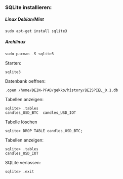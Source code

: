 ### SQLite installieren:

##### Linux Debian/Mint
```
sudo apt-get install sqlite3
```
##### Archlinux
```
sudo pacman -S sqlite3
```

Starten:
```
sqlite3 
```
Datenbank oeffnen:
```
.open /home/DEIN-PFAD/gekko/history/BEISPIEL_0.1.db
```

Tabellen anzeigen:
```
sqlite> .tables
candles_USD_BTC  candles_USD_IOT
```

Tabelle löschen
```
sqlite> DROP TABLE candles_USD_BTC;
```

Tabellen anzeigen:
```
sqlite> .tables
candles_USD_IOT
```
SQLite verlassen:
```
sqlite> .exit
```
